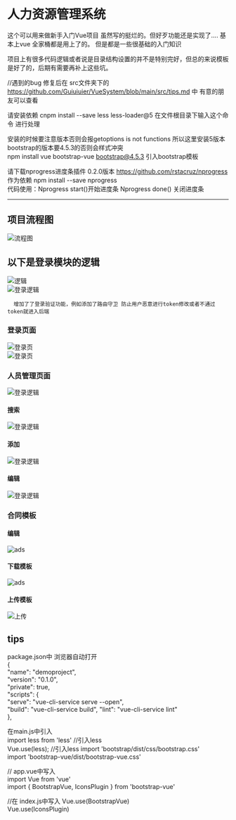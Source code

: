 # 人力资源管理系统
这个可以用来做新手入门Vue项目  虽然写的挺烂的。但好歹功能还是实现了....
基本上vue 全家桶都是用上了的。 但是都是一些很基础的入门知识

 项目上有很多代码逻辑或者说是目录结构设置的并不是特别完好，但总的来说模板是好了的，后期有需要再补上这些坑。  
  
 //遇到的bug 修复后在 src文件夹下的 https://github.com/Guiuiuier/VueSystem/blob/main/src/tips.md 中 有意的朋友可以查看   
 
请安装依赖 cnpm install --save less less-loader@5 在文件根目录下输入这个命令 进行处理  

安装的时候要注意版本否则会报getoptions is not functions 所以这里安装5版本  
bootstrap的版本要4.5.3的否则会样式冲突  
npm install vue bootstrap-vue bootstrap@4.5.3  引入bootstrap模板 

 请下载nprogress进度条插件 0.2.0版本  https://github.com/rstacruz/nprogress  作为依赖
   npm install --save nprogress  
   代码使用：Nprogress start()开始进度条
            Nprogress done()  关闭进度条
**** 
## 项目流程图
   ![流程图](https://github.com/Guiuiuier/VueSystem/blob/main/public/Introduce%20image/%E6%B5%81%E7%A8%8B.png)  
## 以下是登录模块的逻辑  
  ![逻辑](https://github.com/Guiuiuier/VueSystem/blob/main/public/Introduce%20image/%E6%B5%81%E7%A8%8B%E5%9B%BE.jpg)  
  ![登录逻辑](https://github.com/Guiuiuier/VueHRsystem/blob/main/public/Introduce%20image/%E7%99%BB%E5%BD%95%E9%80%BB%E8%BE%91.png)  
  
      增加了了登录验证功能，例如添加了路由守卫 防止用户恶意进行token修改或者不通过token就进入后端  

### 登录页面 
  ![登录页](https://github.com/Guiuiuier/VueHRsystem/blob/main/public/Introduce%20image/5902d342247d8ffd3e0bbf7c1b380c9.png)  
  ![登录页](https://github.com/Guiuiuier/VueHRsystem/blob/main/public/Introduce%20image/ff6928a06d706a1bb6263c3771a9c26.png)  
### 人员管理页面
 ![登录逻辑](https://github.com/Guiuiuier/VueSystem/blob/main/public/Introduce%20image/%E4%BA%BA%E5%91%98%E6%A8%A1%E5%9D%97.png)   
#### 搜索
 ![登录逻辑](https://github.com/Guiuiuier/VueSystem/blob/main/public/Introduce%20image/%E6%90%9C%E7%B4%A2%E6%9D%BF%E5%9D%97.png)   
#### 添加
 ![登录逻辑](https://github.com/Guiuiuier/VueSystem/blob/main/public/Introduce%20image/%E6%B7%BB%E5%8A%A0%E6%9D%BF%E5%9D%97.png)   
#### 编辑
 ![登录逻辑](https://github.com/Guiuiuier/VueSystem/blob/main/public/Introduce%20image/%E7%BC%96%E8%BE%91%E6%9D%BF%E5%9D%97.png)   

### 合同模板
 #### 编辑
 ![ads](https://github.com/Guiuiuier/VueSystem/blob/main/public/Introduce%20image/%E4%BF%AE%E6%94%B9%E4%B8%8B%E8%BD%BD%E4%BF%A1%E6%81%AF.png)  
 #### 下载模板
  ![ads](https://github.com/Guiuiuier/VueSystem/blob/main/public/Introduce%20image/%E4%B8%8B%E8%BD%BD.png)   
  
  #### 上传模板
  ![上传](https://github.com/Guiuiuier/VueSystem/blob/main/public/Introduce%20image/%E4%B8%8A%E4%BC%A0.png)  

## tips
 package.json中  浏览器自动打开  
{  </br>
  "name": "demoproject",  
  "version": "0.1.0",  
  "private": true,  
  "scripts": {  
    "serve": "vue-cli-service serve  --open",  
    "build": "vue-cli-service build", 
    "lint": "vue-cli-service lint"  
  },  


在main.js中引入  
  import less from 'less' //引入less  
  Vue.use(less); //引入less 
  import 'bootstrap/dist/css/bootstrap.css'  
import 'bootstrap-vue/dist/bootstrap-vue.css'  
  
// app.vue中写入  
import Vue from 'vue'  
import { BootstrapVue, IconsPlugin } from 'bootstrap-vue'  

//在 index.js中写入 
Vue.use(BootstrapVue)  
Vue.use(IconsPlugin)  
  
